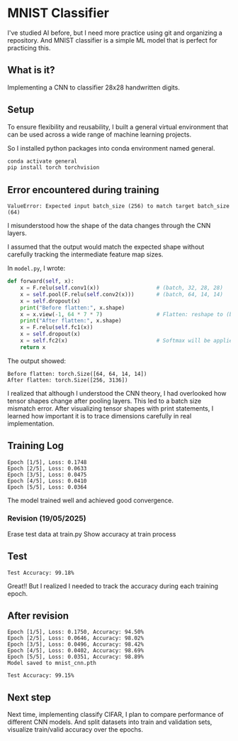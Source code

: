 # MNIST Classifier

I've studied AI before, but I need more practice using git and organizing a repository. And MNIST classifier is a simple ML model that is perfect for practicing this.

## What is it?

Implementing a CNN to classifier 28x28 handwritten digits.

## Setup

To ensure flexibility and reusability, I built a general virtual environment that can be used across a wide range of machine learning projects.

So I installed python packages into conda environment named general.

```bash
conda activate general
pip install torch torchvision
```




## Error encountered during training

```text
ValueError: Expected input batch_size (256) to match target batch_size (64)
```

I misunderstood how the shape of the data changes through the CNN layers.

I assumed that the output would match the expected shape without carefully tracking the intermediate feature map sizes.

In `model.py`, I wrote:

```python
def forward(self, x):
    x = F.relu(self.conv1(x))                  # (batch, 32, 28, 28)
    x = self.pool(F.relu(self.conv2(x)))       # (batch, 64, 14, 14)
    x = self.dropout(x)
    print("Before flatten:", x.shape)
    x = x.view(-1, 64 * 7 * 7)                 # Flatten: reshape to (batch, 64 * 7 * 7) for FC layer
    print("After flatten:", x.shape)
    x = F.relu(self.fc1(x))
    x = self.dropout(x)
    x = self.fc2(x)                            # Softmax will be applied later
    return x
```

The output showed:

```text
Before flatten: torch.Size([64, 64, 14, 14])
After flatten: torch.Size([256, 3136])
```

I realized that although I understood the CNN theory, I had overlooked how tensor shapes change after pooling layers.
This led to a batch size mismatch error. After visualizing tensor shapes with print statements, I learned how important it is to trace dimensions carefully in real implementation.

## Training Log

```text
Epoch [1/5], Loss: 0.1748  
Epoch [2/5], Loss: 0.0633  
Epoch [3/5], Loss: 0.0475  
Epoch [4/5], Loss: 0.0410  
Epoch [5/5], Loss: 0.0364
```

The model trained well and achieved good convergence.




### Revision (19/05/2025)
Erase test data at train.py
Show accuracy at train process

## Test

```text
Test Accuracy: 99.18%
```

Great!! But I realized I needed to track the accuracy during each training epoch.

## After revision
```text
Epoch [1/5], Loss: 0.1750, Accuracy: 94.50%
Epoch [2/5], Loss: 0.0646, Accuracy: 98.02%
Epoch [3/5], Loss: 0.0496, Accuracy: 98.42%
Epoch [4/5], Loss: 0.0402, Accuracy: 98.69%
Epoch [5/5], Loss: 0.0351, Accuracy: 98.89%
Model saved to mnist_cnn.pth

Test Accuracy: 99.15%
```


## Next step
Next time, implementing classify CIFAR, I plan to compare performance of different CNN models. And split datasets into train and validation sets, visualize train/valid accuracy over the epochs.